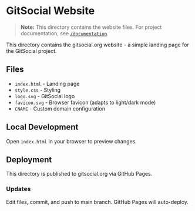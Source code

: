 # GitSocial Website

> **Note:** This directory contains the website files. For project documentation, see [`/documentation`](/documentation).

This directory contains the gitsocial.org website - a simple landing page for the GitSocial project.

## Files

- `index.html` - Landing page
- `style.css` - Styling
- `logo.svg` - GitSocial logo
- `favicon.svg` - Browser favicon (adapts to light/dark mode)
- `CNAME` - Custom domain configuration

## Local Development

Open `index.html` in your browser to preview changes.

## Deployment

This directory is published to gitsocial.org via GitHub Pages.

### Updates

Edit files, commit, and push to main branch. GitHub Pages will auto-deploy.

